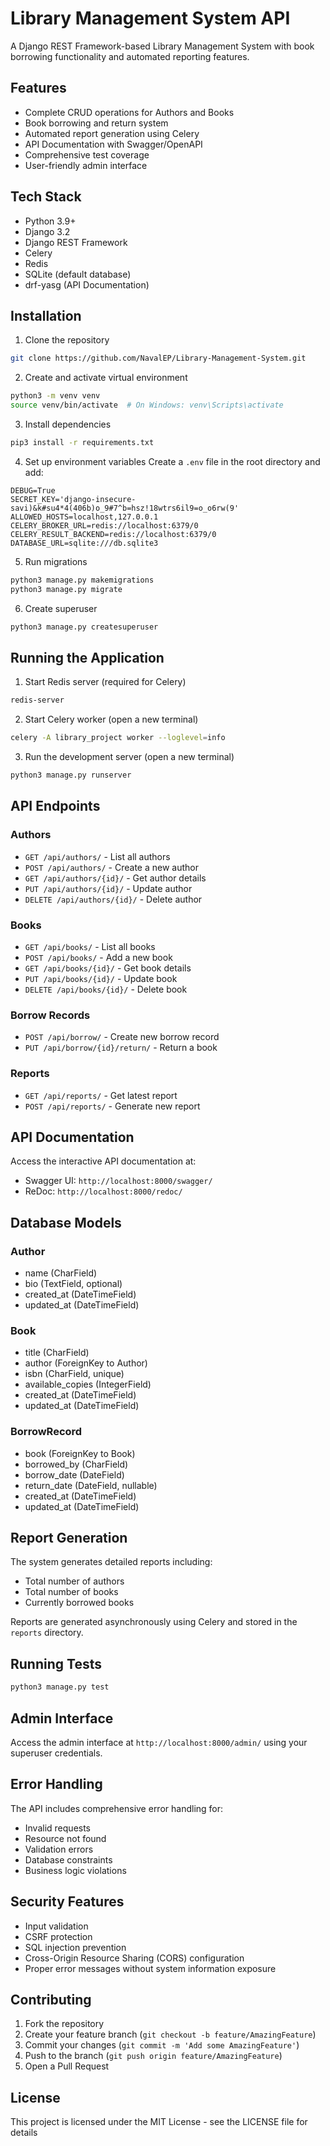 # Library Management System API

A Django REST Framework-based Library Management System with book borrowing functionality and automated reporting features.

## Features

- Complete CRUD operations for Authors and Books
- Book borrowing and return system
- Automated report generation using Celery
- API Documentation with Swagger/OpenAPI
- Comprehensive test coverage
- User-friendly admin interface

## Tech Stack

- Python 3.9+
- Django 3.2
- Django REST Framework
- Celery
- Redis
- SQLite (default database)
- drf-yasg (API Documentation)

## Installation

1. Clone the repository
```bash
git clone https://github.com/NavalEP/Library-Management-System.git
```

2. Create and activate virtual environment
```bash
python3 -m venv venv
source venv/bin/activate  # On Windows: venv\Scripts\activate
```

3. Install dependencies
```bash
pip3 install -r requirements.txt
```

4. Set up environment variables
Create a `.env` file in the root directory and add:
```
DEBUG=True
SECRET_KEY='django-insecure-savi)&k#su4*4(406b)o_9#7^b=hsz!18wtrs6il9=o_o6rw(9'
ALLOWED_HOSTS=localhost,127.0.0.1
CELERY_BROKER_URL=redis://localhost:6379/0
CELERY_RESULT_BACKEND=redis://localhost:6379/0
DATABASE_URL=sqlite:///db.sqlite3
```

5. Run migrations
```bash
python3 manage.py makemigrations
python3 manage.py migrate
```

6. Create superuser
```bash
python3 manage.py createsuperuser
```

## Running the Application

1. Start Redis server (required for Celery)
```bash
redis-server
```

2. Start Celery worker (open a new terminal)
```bash
celery -A library_project worker --loglevel=info
```

3. Run the development server (open a new terminal)
```bash
python3 manage.py runserver
```

## API Endpoints

### Authors
- `GET /api/authors/` - List all authors
- `POST /api/authors/` - Create a new author
- `GET /api/authors/{id}/` - Get author details
- `PUT /api/authors/{id}/` - Update author
- `DELETE /api/authors/{id}/` - Delete author

### Books
- `GET /api/books/` - List all books
- `POST /api/books/` - Add a new book
- `GET /api/books/{id}/` - Get book details
- `PUT /api/books/{id}/` - Update book
- `DELETE /api/books/{id}/` - Delete book

### Borrow Records
- `POST /api/borrow/` - Create new borrow record
- `PUT /api/borrow/{id}/return/` - Return a book

### Reports
- `GET /api/reports/` - Get latest report
- `POST /api/reports/` - Generate new report

## API Documentation
Access the interactive API documentation at:
- Swagger UI: `http://localhost:8000/swagger/`
- ReDoc: `http://localhost:8000/redoc/`

## Database Models

### Author
- name (CharField)
- bio (TextField, optional)
- created_at (DateTimeField)
- updated_at (DateTimeField)

### Book
- title (CharField)
- author (ForeignKey to Author)
- isbn (CharField, unique)
- available_copies (IntegerField)
- created_at (DateTimeField)
- updated_at (DateTimeField)

### BorrowRecord
- book (ForeignKey to Book)
- borrowed_by (CharField)
- borrow_date (DateField)
- return_date (DateField, nullable)
- created_at (DateTimeField)
- updated_at (DateTimeField)

## Report Generation
The system generates detailed reports including:
- Total number of authors
- Total number of books
- Currently borrowed books

Reports are generated asynchronously using Celery and stored in the `reports` directory.

## Running Tests
```bash
python3 manage.py test
```

## Admin Interface
Access the admin interface at `http://localhost:8000/admin/` using your superuser credentials.

## Error Handling
The API includes comprehensive error handling for:
- Invalid requests
- Resource not found
- Validation errors
- Database constraints
- Business logic violations

## Security Features
- Input validation
- CSRF protection
- SQL injection prevention
- Cross-Origin Resource Sharing (CORS) configuration
- Proper error messages without system information exposure

## Contributing
1. Fork the repository
2. Create your feature branch (`git checkout -b feature/AmazingFeature`)
3. Commit your changes (`git commit -m 'Add some AmazingFeature'`)
4. Push to the branch (`git push origin feature/AmazingFeature`)
5. Open a Pull Request

## License
This project is licensed under the MIT License - see the LICENSE file for details

